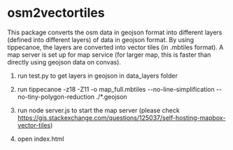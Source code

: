 # osm2vectortiles

This package converts the osm data in geojson format into different layers (defined into different layers) of data in geojson format. By using tippecanoe, the layers are converted into vector tiles (in .mbtiles format). A map server is set up for map service (for larger map, this is faster than directly using geojson data on convas).

1. run test.py to get layers in geojson in data_layers folder

2. run tippecanoe -z18 -Z11 -o map_full.mbtiles --no-line-simplification --no-tiny-polygon-reduction ./*.geojson

3. run node server.js to start the map server (please check https://gis.stackexchange.com/questions/125037/self-hosting-mapbox-vector-tiles)

4. open index.html
